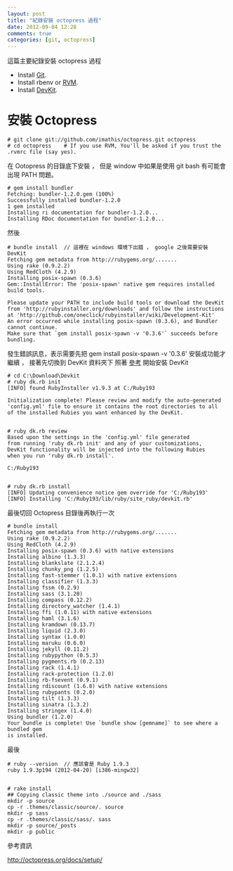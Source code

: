 ```yaml
---
layout: post
title: "紀錄安裝 octopress 過程"
date: 2012-09-04 12:28
comments: true
categories: [git, octopress]
---
```


這篇主要紀錄安裝 octopress 過程

- Install [Git](http://git-scm.com/).
- Install rbenv or [RVM](http://rubyinstaller.org/downloads/).
- Install [DevKit](http://rubyinstaller.org/downloads/).

# 安裝 Octopress #

	# git clone git://github.com/imathis/octopress.git octopress
	# cd octopress    # If you use RVM, You'll be asked if you trust the .rvmrc file (say yes).

在 Ootopress 的目錄底下安裝 ， 但是 window 中如果是使用 git bash 有可能會出現 PATH 問題。

	# gem install bundler
	Fetching: bundler-1.2.0.gem (100%)
	Successfully installed bundler-1.2.0
	1 gem installed
	Installing ri documentation for bundler-1.2.0...
	Installing RDoc documentation for bundler-1.2.0...
	
然後 
	
	# bundle install  // 這裡在 windows 環境下出錯 ， google 之後需要安裝 DevKit
	Fetching gem metadata from http://rubygems.org/.......
	Using rake (0.9.2.2)
	Using RedCloth (4.2.9)
	Installing posix-spawn (0.3.6)
	Gem::InstallError: The 'posix-spawn' native gem requires installed build tools.

	Please update your PATH to include build tools or download the DevKit
	from 'http://rubyinstaller.org/downloads' and follow the instructions
	at 'http://github.com/oneclick/rubyinstaller/wiki/Development-Kit'
	An error occurred while installing posix-spawn (0.3.6), and Bundler cannot continue.
	Make sure that `gem install posix-spawn -v '0.3.6'` succeeds before bundling.

發生錯誤訊息，表示需要先把 gem install posix-spawn -v '0.3.6' 安裝成功能才繼續 ， 接著先切換到 DevKit 資料夾下
照著  [參考](https://github.com/oneclick/rubyinstaller/wiki/Development-Kit)  開始安裝 DevKit

	# cd C:\Download\Devkit
	# ruby dk.rb init
	[INFO] found RubyInstaller v1.9.3 at C:/Ruby193

	Initialization complete! Please review and modify the auto-generated
	'config.yml' file to ensure it contains the root directories to all
	of the installed Rubies you want enhanced by the DevKit.


	# ruby dk.rb review
	Based upon the settings in the 'config.yml' file generated
	from running 'ruby dk.rb init' and any of your customizations,
	DevKit functionality will be injected into the following Rubies
	when you run 'ruby dk.rb install'.

	C:/Ruby193


	# ruby dk.rb install
	[INFO] Updating convenience notice gem override for 'C:/Ruby193'
	[INFO] Installing 'C:/Ruby193/lib/ruby/site_ruby/devkit.rb'

最後切回 Octopress 目錄後再執行一次

	# bundle install
	Fetching gem metadata from http://rubygems.org/.......
	Using rake (0.9.2.2)
	Using RedCloth (4.2.9)
	Installing posix-spawn (0.3.6) with native extensions
	Installing albino (1.3.3)
	Installing blankslate (2.1.2.4)
	Installing chunky_png (1.2.5)
	Installing fast-stemmer (1.0.1) with native extensions
	Installing classifier (1.3.3)
	Installing fssm (0.2.9)
	Installing sass (3.1.20)
	Installing compass (0.12.2)
	Installing directory_watcher (1.4.1)
	Installing ffi (1.0.11) with native extensions
	Installing haml (3.1.6)
	Installing kramdown (0.13.7)
	Installing liquid (2.3.0)
	Installing syntax (1.0.0)
	Installing maruku (0.6.0)
	Installing jekyll (0.11.2)
	Installing rubypython (0.5.3)
	Installing pygments.rb (0.2.13)
	Installing rack (1.4.1)
	Installing rack-protection (1.2.0)
	Installing rb-fsevent (0.9.1)
	Installing rdiscount (1.6.8) with native extensions
	Installing rubypants (0.2.0)
	Installing tilt (1.3.3)
	Installing sinatra (1.3.2)
	Installing stringex (1.4.0)
	Using bundler (1.2.0)
	Your bundle is complete! Use `bundle show [gemname]` to see where a bundled gem
	is installed.
	
最後

	# ruby --version  // 應該會是 Ruby 1.9.3 
	ruby 1.9.3p194 (2012-04-20) [i386-mingw32]
	
	
	# rake install
	## Copying classic theme into ./source and ./sass
	mkdir -p source
	cp -r .themes/classic/source/. source
	mkdir -p sass
	cp -r .themes/classic/sass/. sass
	mkdir -p source/_posts
	mkdir -p public
	
	
參考資訊

http://octopress.org/docs/setup/
